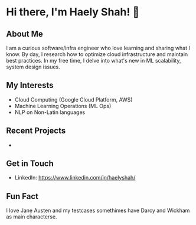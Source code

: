 # Hi there, I'm Haely Shah! 👋

## About Me
I am a curious software/infra engineer who love learning and sharing what I know. By day, I research how to optimize cloud infrastructure and maintain best practices. In my free time, I delve into what's new in ML scalability, system design issues.


## My Interests
- Cloud Computing (Google Cloud Platform, AWS)
- Machine Learning Operations (ML Ops)
- NLP on Non-Latin languages
  
## Recent Projects
- 

## Get in Touch
- LinkedIn: https://www.linkedin.com/in/haelyshah/

## Fun Fact
I love Jane Austen and my testcases somethimes have Darcy and Wickham as main characterse.  

